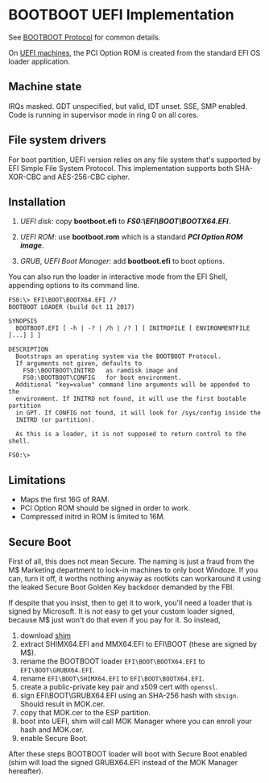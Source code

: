 BOOTBOOT UEFI Implementation
============================

See [BOOTBOOT Protocol](https://gitlab.com/bztsrc/bootboot) for common details.

On [UEFI machines](http://www.uefi.org/), the PCI Option ROM is created from the standard EFI
OS loader application.

Machine state
-------------

IRQs masked. GDT unspecified, but valid, IDT unset. SSE, SMP enabled. Code is running in supervisor mode in ring 0 on all cores.

File system drivers
-------------------

For boot partition, UEFI version relies on any file system that's supported by EFI Simple File System Protocol.
This implementation supports both SHA-XOR-CBC and AES-256-CBC cipher.

Installation
------------

1. *UEFI disk*: copy __bootboot.efi__ to **_FS0:\EFI\BOOT\BOOTX64.EFI_**.

2. *UEFI ROM*: use __bootboot.rom__ which is a standard **_PCI Option ROM image_**.

3. *GRUB*, *UEFI Boot Manager*: add __bootboot.efi__ to boot options.

You can also run the loader in interactive mode from the EFI Shell, appending options to its command line.

```
FS0:\> EFI\BOOT\BOOTX64.EFI /?
BOOTBOOT LOADER (build Oct 11 2017)

SYNOPSIS
  BOOTBOOT.EFI [ -h | -? | /h | /? ] [ INITRDFILE [ ENVIRONMENTFILE [...] ] ]

DESCRIPTION
  Bootstraps an operating system via the BOOTBOOT Protocol.
  If arguments not given, defaults to
    FS0:\BOOTBOOT\INITRD   as ramdisk image and
    FS0:\BOOTBOOT\CONFIG   for boot environment.
  Additional "key=value" command line arguments will be appended to the
  environment. If INITRD not found, it will use the first bootable partition
  in GPT. If CONFIG not found, it will look for /sys/config inside the
  INITRD (or partition).

  As this is a loader, it is not supposed to return control to the shell.

FS0:\>
```

Limitations
-----------

 - Maps the first 16G of RAM.
 - PCI Option ROM should be signed in order to work.
 - Compressed initrd in ROM is limited to 16M.

Secure Boot
-----------

First of all, this does not mean Secure. The naming is just a fraud from the M$ Marketing department to
lock-in machines to only boot Windoze. If you can, turn it off, it worths nothing anyway as rootkits can
workaround it using the leaked Secure Boot Golden Key backdoor demanded by the FBI.

If despite that you insist, then to get it to work, you'll need a loader that is signed by Microsoft. It is
not easy to get your custom loader signed, because M$ just won't do that even if you pay for it. So instead,

1. download [shim](https://apps.fedoraproject.org/packages/shim)
2. extract SHIMX64.EFI and MMX64.EFI to EFI\BOOT (these are signed by M$).
3. rename the BOOTBOOT loader `EFI\BOOT\BOOTX64.EFI` to `EFI\BOOT\GRUBX64.EFI`.
4. rename `EFI\BOOT\SHIMX64.EFI` to `EFI\BOOT\BOOTX64.EFI`.
5. create a public-private key pair and x509 cert with `openssl`.
6. sign EFI\BOOT\GRUBX64.EFI using an SHA-256 hash with `sbsign`. Should result in MOK.cer.
7. copy that MOK.cer to the ESP partition.
8. boot into UEFI, shim will call MOK Manager where you can enroll your hash and MOK.cer.
9. enable Secure Boot.

After these steps BOOTBOOT loader will boot with Secure Boot enabled (shim will load the signed GRUBX64.EFI
instead of the MOK Manager hereafter).
